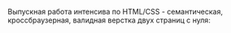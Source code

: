 Выпускная работа интенсива по HTML/CSS - семантическая, кроссбраузерная, валидная верстка двух страниц с нуля:
